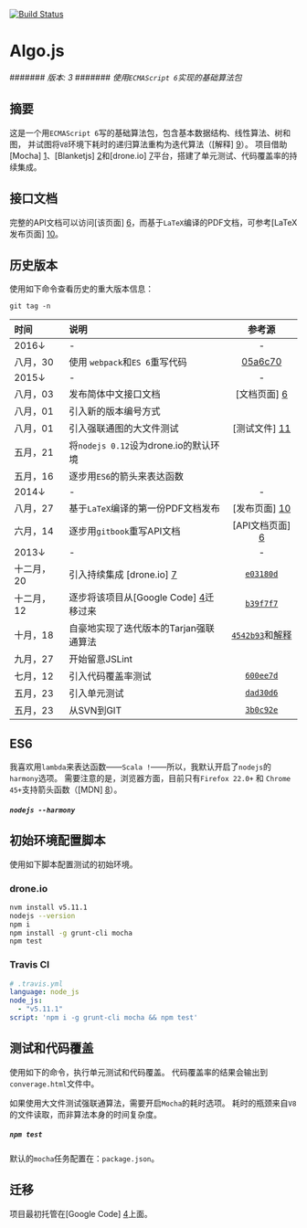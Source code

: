 [![Build Status](https://drone.io/github.com/scotv/algo-js/status.png)](https://drone.io/github.com/scotv/algo-js/latest)

# Algo.js
####### _版本: 3_
####### _使用`ECMAScript 6`实现的基础算法包_

## 摘要

这是一个用`ECMAScript 6`写的基础算法包，包含基本数据结构、线性算法、树和图，
并试图将`V8`环境下耗时的递归算法重构为迭代算法（[解释] [9]）。
项目借助[Mocha] [1]、[Blanketjs] [2]和[drone.io] [7]平台，搭建了单元测试、代码覆盖率的持续集成。

## 接口文档

完整的API文档可以访问[该页面] [6]，而基于`LaTeX`编译的PDF文档，可参考[LaTeX发布页面] [10]。

## 历史版本

使用如下命令查看历史的重大版本信息：

```
git tag -n
```

时间 | 说明 | 参考源
:-------|:---------|:-------:
2016&darr; | - | -
八月，30 | 使用 `webpack`和`ES 6`重写代码 | [05a6c70](https://github.com/scozv/algo-js/commit/05a6c7068fd50204c0206f46dae2dfcd965b6912)
2015&darr; | - | -
八月，03 | 发布简体中文接口文档 | [文档页面] [6]
八月，01 | 引入新的版本编号方式 |
八月，01 | 引入强联通图的大文件测试 | [测试文件] [11]
五月，21 | 将`nodejs 0.12`设为drone.io的默认环境 |
五月，16 | 逐步用`ES6`的箭头来表达函数 | 
2014&darr; | - | -
八月，27 | 基于`LaTeX`编译的第一份PDF文档发布 | [发布页面] [10]
六月，14 | 逐步用`gitbook`重写API文档 | [API文档页面] [6]
2013&darr; | - | -
十二月，20 | 引入持续集成 [drone.io] [7]| [`e03180d`](https://github.com/scotv/algo-js/commit/e03180df15)
十二月，12 | 逐步将该项目从[Google Code] [4]迁移过来 | [`b39f7f7`](https://github.com/scotv/algo-js/commit/b39f7f78ab)
十月，18 | 自豪地实现了迭代版本的Tarjan强联通算法 | [`4542b93`](https://github.com/scotv/algo-js/commit/4542b937d827)和[解释][9]
九月，27 | 开始留意JSLint | 
七月，12 | 引入代码覆盖率测试 | [`600ee7d`](https://github.com/scotv/algo-js/commit/600ee7d899d2)
五月，23 | 引入单元测试 | [`dad30d6`](https://github.com/scotv/algo-js/commit/dad30d64ad70)
五月，23 | 从SVN到GIT | [`3b0c92e`](https://github.com/scotv/algo-js/commit/3b0c92e3b173)
 
 
## ES6

我喜欢用`lambda`来表达函数——`Scala !`——所以，我默认开启了`nodejs`的`harmony`选项。
需要注意的是，浏览器方面，目前只有`Firefox 22.0+` 和 `Chrome 45+`支持箭头函数（[MDN] [8]）。

##### `nodejs --harmony`

## 初始环境配置脚本

使用如下脚本配置测试的初始环境。

### drone.io
```bash
nvm install v5.11.1
nodejs --version
npm i
npm install -g grunt-cli mocha
npm test
```
### Travis CI
```yml
# .travis.yml
language: node_js
node_js:
  - "v5.11.1"
script: 'npm i -g grunt-cli mocha && npm test'
```

## 测试和代码覆盖

使用如下的命令，执行单元测试和代码覆盖。
代码覆盖率的结果会输出到`converage.html`文件中。

如果使用大文件测试强联通算法，需要开启`Mocha`的耗时选项。
耗时的瓶颈来自`V8`的文件读取，而非算法本身的时间复杂度。

##### `npm test`
默认的`mocha`任务配置在：`package.json`。

## 迁移

项目最初托管在[Google Code] [4]上面。

[1]: http://mochajs.org/ "Mocha.js"
[2]: http://blanketjs.org/ "Blanket.js"
[3]: http://www.ecmascript.org/  "ECMA-262"
[4]: https://code.google.com/p/algo-js "Algo.js"
[5]: https://github.com/scotv/algo-js/issues "Issues"
[6]: http://scotv.github.io/algo-wiki/zh-cn/index.html "Wiki"
[7]: https://drone.io/github.com/scotv/algo-js "drone.io"
[8]: https://developer.mozilla.org/en-US/docs/Web/JavaScript/Reference/Functions/Arrow_functions#Browser_compatibility "Arrow functions"
[9]: http://scotv.github.io/algo/2013/11/10/how-to-write-iterative-tarjan-scc-algorithm-part-zero 'Iterative Tarjan'
[10]: https://github.com/scotv/algo-wiki/releases 'LaTeX Releases'
[11]: https://github.com/scotv/algo-js/releases/tag/2.7182818284 'Big file for SCC'
